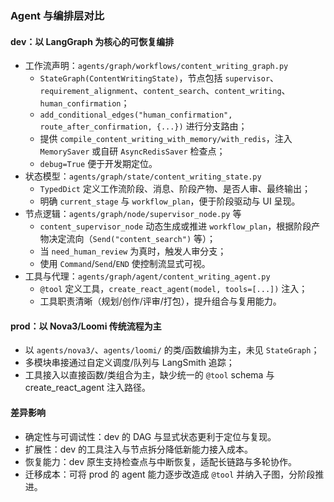 ### Agent 与编排层对比

#### dev：以 LangGraph 为核心的可恢复编排
- 工作流声明：`agents/graph/workflows/content_writing_graph.py`
  - `StateGraph(ContentWritingState)`，节点包括 `supervisor`、`requirement_alignment`、`content_search`、`content_writing`、`human_confirmation`；
  - `add_conditional_edges("human_confirmation", route_after_confirmation, {...})` 进行分支路由；
  - 提供 `compile_content_writing_with_memory/with_redis`，注入 `MemorySaver` 或自研 `AsyncRedisSaver` 检查点；
  - `debug=True` 便于开发期定位。
- 状态模型：`agents/graph/state/content_writing_state.py`
  - `TypedDict` 定义工作流阶段、消息、阶段产物、是否人审、最终输出；
  - 明确 `current_stage` 与 `workflow_plan`，便于阶段驱动与 UI 呈现。
- 节点逻辑：`agents/graph/node/supervisor_node.py` 等
  - `content_supervisor_node` 动态生成或推进 `workflow_plan`，根据阶段产物决定流向（`Send("content_search")` 等）；
  - 当 `need_human_review` 为真时，触发人审分支；
  - 使用 `Command`/`Send`/`END` 使控制流显式可视。
- 工具与代理：`agents/graph/agent/content_writing_agent.py`
  - `@tool` 定义工具，`create_react_agent(model, tools=[...])` 注入；
  - 工具职责清晰（规划/创作/评审/打包），提升组合与复用能力。

#### prod：以 Nova3/Loomi 传统流程为主
- 以 `agents/nova3/`、`agents/loomi/` 的类/函数编排为主，未见 `StateGraph`；
- 多模块串接通过自定义调度/队列与 LangSmith 追踪；
- 工具接入以直接函数/类组合为主，缺少统一的 `@tool` schema 与 create_react_agent 注入路径。

#### 差异影响
- 确定性与可调试性：dev 的 DAG 与显式状态更利于定位与复现。
- 扩展性：dev 的工具注入与节点拆分降低新能力接入成本。
- 恢复能力：dev 原生支持检查点与中断恢复，适配长链路与多轮协作。
- 迁移成本：可将 prod 的 agent 能力逐步改造成 `@tool` 并纳入子图，分阶段推进。


